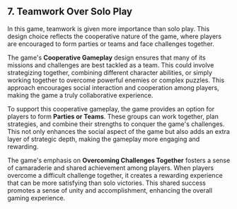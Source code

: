 ## 7. Teamwork Over Solo Play

In this game, teamwork is given more importance than solo play. This design choice reflects the cooperative nature of the game, where players are encouraged to form parties or teams and face challenges together.

The game's **Cooperative Gameplay** design ensures that many of its missions and challenges are best tackled as a team. This could involve strategizing together, combining different character abilities, or simply working together to overcome powerful enemies or complex puzzles. This approach encourages social interaction and cooperation among players, making the game a truly collaborative experience.

To support this cooperative gameplay, the game provides an option for players to form **Parties or Teams**. These groups can work together, plan strategies, and combine their strengths to conquer the game's challenges. This not only enhances the social aspect of the game but also adds an extra layer of strategic depth, making the gameplay more engaging and rewarding.

The game's emphasis on **Overcoming Challenges Together** fosters a sense of camaraderie and shared achievement among players. When players overcome a difficult challenge together, it creates a rewarding experience that can be more satisfying than solo victories. This shared success promotes a sense of unity and accomplishment, enhancing the overall gaming experience.
